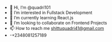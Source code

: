 - 👋 Hi, I’m @quadri101
- 👀 I’m interested in Fullstack Development
- 🌱 I’m currently learning React.js
- 💞️ I’m looking to collaborate on Frontend Projects
- 📫 How to reach me shittuquadri41@gmail.com
- -+2348081257189

<!---
quadri101/quadri101 is a ✨ special ✨ repository because its `README.md` (this file) appears on your GitHub profile.
You can click the Preview link to take a look at your changes.
--->
